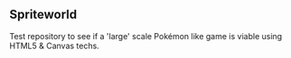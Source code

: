 ## Spriteworld

Test repository to see if a 'large' scale Pokémon like game is viable using HTML5 & Canvas techs.
